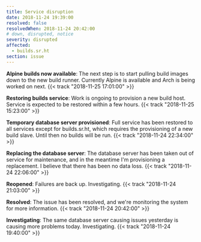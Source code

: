 ```yaml
---
title: Service disruption
date: 2018-11-24 19:39:00
resolved: false
resolvedWhen: 2018-11-24 20:42:00
# down, disrupted, notice
severity: disrupted
affected:
  - builds.sr.ht
section: issue
---
```


**Alpine builds now available**:
The next step is to start pulling build images down to the new build runner.
Currently Alpine is available and Arch is being worked on next.
{{< track "2018-11-25 17:01:00" >}}

**Restoring builds service**:
Work is ongoing to provision a new build host. Service is expected to be
restored within a few hours.
{{< track "2018-11-25 15:23:00" >}}

**Temporary database server provisioned**:
Full service has been restored to all services except for builds.sr.ht, which
requires the provisioning of a new build slave. Until then no builds will be
run.
{{< track "2018-11-24 22:34:00" >}}

**Replacing the database server**:
The database server has been taken out of service for maintenance, and in the
meantime I'm provisioning a replacement. I believe that there has been no data
loss.
{{< track "2018-11-24 22:06:00" >}}

**Reopened**:
Failures are back up. Investigating.
{{< track "2018-11-24 21:03:00" >}}

**Resolved**:
The issue has been resolved, and we're monitoring the system for more
information.
{{< track "2018-11-24 20:42:00" >}}

**Investigating**:
The same database server causing issues yesterday is causing more problems
today. Investigating.
{{< track "2018-11-24 19:40:00" >}}
